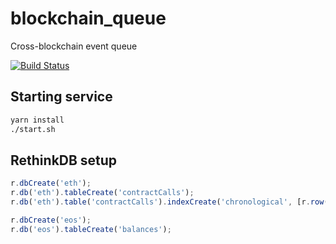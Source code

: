 # blockchain_queue
Cross-blockchain event queue

[![Build Status](https://travis-ci.org/DucaturFw/blockchain_queue.svg?branch=master)](https://travis-ci.org/DucaturFw/blockchain_queue)

## Starting service
```bash
yarn install
./start.sh
```

## RethinkDB setup
```js
r.dbCreate('eth');
r.db('eth').tableCreate('contractCalls');
r.db('eth').table('contractCalls').indexCreate('chronological', [r.row('blockNumber'), r.row('logIndex')]);

r.dbCreate('eos');
r.db('eos').tableCreate('balances');
```
